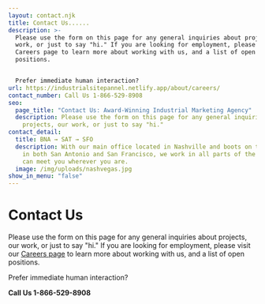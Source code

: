 ```yaml
---
layout: contact.njk
title: Contact Us......
description: >-
  Please use the form on this page for any general inquiries about projects, our
  work, or just to say "hi." If you are looking for employment, please visit our
  Careers page to learn more about working with us, and a list of open
  positions.


  Prefer immediate human interaction?
url: https://industrialsitepannel.netlify.app/about/careers/
contact_number: Call Us 1-866-529-8908
seo:
  page_title: "Contact Us: Award-Winning Industrial Marketing Agency"
  description: Please use the form on this page for any general inquiries about
    projects, our work, or just to say "hi."
contact_detail:
  title: BNA → SAT → SFO
  description: With our main office located in Nashville and boots on the ground
    in both San Antonio and San Francisco, we work in all parts of the U.S. and
    can meet you wherever you are.
  image: /img/uploads/nashvegas.jpg
show_in_menu: "false"
---
```

# Contact Us
Please use the form on this page for any general inquiries about projects, our work, or just to say "hi." If you are looking for employment, please visit our <a href="/about/careers/">Careers page</a> to learn more about working with us, and a list of open positions.</p>

Prefer immediate human interaction?

<strong class="accent">Call Us 1-866-529-8908</strong>